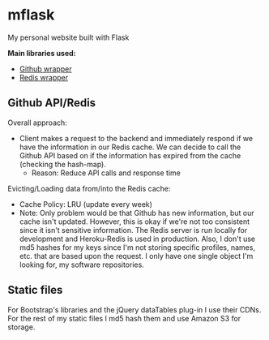 # mflask
My personal website built with Flask

**Main libraries used:**
- [Github wrapper](https://githubpy.readthedocs.io/en/latest/)
- [Redis wrapper](https://redis-py.readthedocs.io/en/stable/)

## Github API/Redis
Overall approach:
- Client makes a request to the backend and immediately respond if we have the information in our Redis cache. We can decide to call the Github API based on if the information has expired from the cache (checking the hash-map).
    - Reason: Reduce API calls and response time

Evicting/Loading data from/into the Redis cache:
- Cache Policy: LRU (update every week)
- Note: Only problem would be that Github has new information, but our cache isn't updated. However, this is okay if we're not too consistent since it isn't sensitive information. The Redis server is run locally for development and Heroku-Redis is used in production. Also, I don't use md5 hashes for my keys since I'm not storing specific profiles, names, etc. that are based upon the request. I only have one single object I'm looking for, my software repositories.

## Static files
For Bootstrap's libraries and the jQuery dataTables plug-in I use their CDNs. For the rest of my static files I md5 hash them and use Amazon S3 for storage.